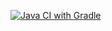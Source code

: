 [![Java CI with Gradle](https://github.com/OlgaPechenkina/API---CI/actions/workflows/gradle.yml/badge.svg)](https://github.com/OlgaPechenkina/API---CI/actions/workflows/gradle.yml)

